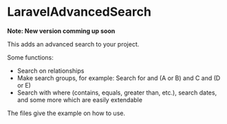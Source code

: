 # LaravelAdvancedSearch

**Note: New version comming up soon**

This adds an advanced search to your project.

Some functions:
- Search on relationships
- Make search groups, for example: Search for and (A or B) and C and (D or E)
- Search with where (contains, equals, greater than, etc.), search dates, and some more which are easily extendable

The files give the example on how to use.
